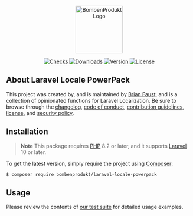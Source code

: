 <p align="center">
    <a href="https://bombenprodukt.com" target="_blank">
        <img src="https://raw.githubusercontent.com/faustbrian/assets/main/logo-text.svg" width="128" alt="BombenProdukt Logo" />
    </a>
</p>

<p align="center">
    <a href="https://github.com/faustbrian/laravel-locale-powerpack/actions">
        <img src="https://badge.sh/github/check-runs/BombenProdukt/laravel-locale-powerpack" alt="Checks" />
    </a>
    <a href="https://packagist.org/packages/bombenprodukt/laravel-locale-powerpack">
        <img src="https://badge.sh/packagist/downloads/BombenProdukt/laravel-locale-powerpack" alt="Downloads" />
    </a>
    <a href="https://packagist.org/packages/bombenprodukt/laravel-locale-powerpack">
        <img src="https://badge.sh/packagist/version/BombenProdukt/laravel-locale-powerpack" alt="Version" />
    </a>
    <a href="https://packagist.org/packages/bombenprodukt/laravel-locale-powerpack">
        <img src="https://badge.sh/packagist/license/BombenProdukt/laravel-locale-powerpack" alt="License" />
    </a>
</p>

## About Laravel Locale PowerPack

This project was created by, and is maintained by [Brian Faust](https://github.com/faustbrian), and is a collection of opinionated functions for Laravel Localization. Be sure to browse through the [changelog](CHANGELOG.md), [code of conduct](.github/CODE_OF_CONDUCT.md), [contribution guidelines](.github/CONTRIBUTING.md), [license](LICENSE), and [security policy](.github/SECURITY.md).

## Installation

> **Note**
> This package requires [PHP](https://www.php.net/) 8.2 or later, and it supports [Laravel](https://laravel.com/) 10 or later.

To get the latest version, simply require the project using [Composer](https://getcomposer.org/):

```bash
$ composer require bombenprodukt/laravel-locale-powerpack
```

## Usage

Please review the contents of [our test suite](/tests) for detailed usage examples.
